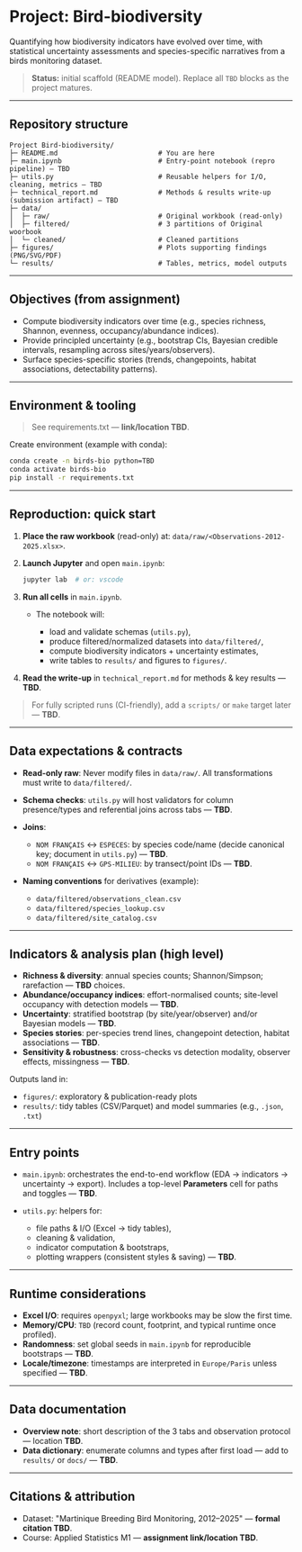 # Project: Bird-biodiversity 

Quantifying how biodiversity indicators have evolved over time, with statistical uncertainty assessments and species-specific narratives from a birds monitoring dataset.

> **Status:** initial scaffold (README model). Replace all `TBD` blocks as the project matures.

---

## Repository structure

```
Project Bird-biodiversity/
├─ README.md                         # You are here
├─ main.ipynb                        # Entry-point notebook (repro pipeline) — TBD
├─ utils.py                          # Reusable helpers for I/O, cleaning, metrics — TBD
├─ technical_report.md               # Methods & results write-up (submission artifact) — TBD
├─ data/
│  ├─ raw/                           # Original workbook (read-only)
│  ├─ filtered/                      # 3 partitions of Original woorbook 
│  └─ cleaned/                       # Cleaned partitions
├─ figures/                          # Plots supporting findings (PNG/SVG/PDF)
└─ results/                          # Tables, metrics, model outputs
```

---

## Objectives (from assignment)

* Compute biodiversity indicators over time (e.g., species richness, Shannon, evenness, occupancy/abundance indices).
* Provide principled uncertainty (e.g., bootstrap CIs, Bayesian credible intervals, resampling across sites/years/observers).
* Surface species-specific stories (trends, changepoints, habitat associations, detectability patterns).

---

## Environment & tooling

> See requirements.txt — **link/location TBD**.

Create environment (example with conda):

```bash
conda create -n birds-bio python=TBD
conda activate birds-bio
pip install -r requirements.txt  
```

---

## Reproduction: quick start

1. **Place the raw workbook** (read-only) at: `data/raw/<Observations-2012-2025.xlsx>`.

2. **Launch Jupyter** and open `main.ipynb`:

   ```bash
   jupyter lab  # or: vscode 
   ```
3. **Run all cells** in `main.ipynb`.

   * The notebook will:

     * load and validate schemas (`utils.py`),
     * produce filtered/normalized datasets into `data/filtered/`,
     * compute biodiversity indicators + uncertainty estimates,
     * write tables to `results/` and figures to `figures/`.
4. **Read the write-up** in `technical_report.md` for methods & key results — **TBD**.

> For fully scripted runs (CI-friendly), add a `scripts/` or `make` target later — **TBD**.

---

## Data expectations & contracts

* **Read-only raw**: Never modify files in `data/raw/`. All transformations must write to `data/filtered/`.
* **Schema checks**: `utils.py` will host validators for column presence/types and referential joins across tabs — **TBD**.
* **Joins**:

  * `NOM FRANÇAIS` ↔ `ESPECES`: by species code/name (decide canonical key; document in `utils.py`) — **TBD**.
  * `NOM FRANÇAIS` ↔ `GPS-MILIEU`: by transect/point IDs — **TBD**.
* **Naming conventions** for derivatives (example):

  * `data/filtered/observations_clean.csv`
  * `data/filtered/species_lookup.csv`
  * `data/filtered/site_catalog.csv`

---

## Indicators & analysis plan (high level)

* **Richness & diversity**: annual species counts; Shannon/Simpson; rarefaction — **TBD** choices.
* **Abundance/occupancy indices**: effort-normalised counts; site-level occupancy with detection models — **TBD**.
* **Uncertainty**: stratified bootstrap (by site/year/observer) and/or Bayesian models — **TBD**.
* **Species stories**: per-species trend lines, changepoint detection, habitat associations — **TBD**.
* **Sensitivity & robustness**: cross-checks vs detection modality, observer effects, missingness — **TBD**.

Outputs land in:

* `figures/`: exploratory & publication-ready plots
* `results/`: tidy tables (CSV/Parquet) and model summaries (e.g., `.json`, `.txt`)

---

## Entry points

* `main.ipynb`: orchestrates the end-to-end workflow (EDA → indicators → uncertainty → export). Includes a top-level **Parameters** cell for paths and toggles — **TBD**.
* `utils.py`: helpers for:

  * file paths & I/O (Excel → tidy tables),
  * cleaning & validation,
  * indicator computation & bootstraps,
  * plotting wrappers (consistent styles & saving) — **TBD**.

---

## Runtime considerations

* **Excel I/O**: requires `openpyxl`; large workbooks may be slow the first time.
* **Memory/CPU**: `TBD` (record count, footprint, and typical runtime once profiled).
* **Randomness**: set global seeds in `main.ipynb` for reproducible bootstraps — **TBD**.
* **Locale/timezone**: timestamps are interpreted in `Europe/Paris` unless specified — **TBD**.

---

## Data documentation

* **Overview note**: short description of the 3 tabs and observation protocol — location **TBD**.
* **Data dictionary**: enumerate columns and types after first load — add to `results/` or `docs/` — **TBD**.

---

## Citations & attribution

* Dataset: "Martinique Breeding Bird Monitoring, 2012–2025" — **formal citation TBD**.
* Course: Applied Statistics M1 — **assignment link/location TBD**.

